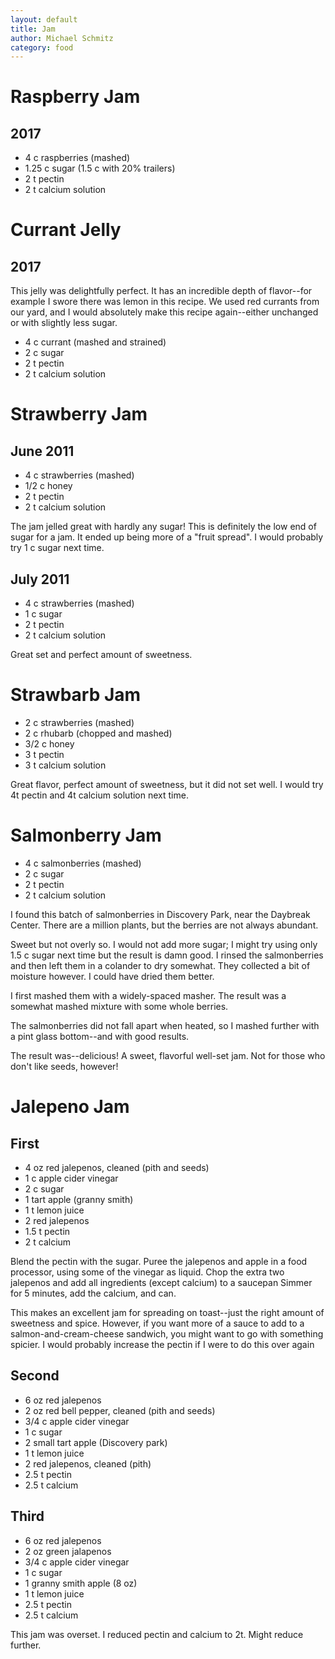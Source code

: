 ```yaml
---
layout: default
title: Jam
author: Michael Schmitz
category: food
---
```


Raspberry Jam
==============

2017
----

* 4 c raspberries (mashed)
* 1.25 c sugar (1.5 c with 20% trailers)
* 2 t pectin
* 2 t calcium solution

Currant Jelly
===========

2017
----

This jelly was delightfully perfect.  It has an incredible depth of flavor--for
example I swore there was lemon in this recipe.  We used red currants from our
yard, and I would absolutely make this recipe again--either unchanged or with
slightly less sugar.

* 4 c currant (mashed and strained)
* 2 c sugar
* 2 t pectin
* 2 t calcium solution

Strawberry Jam
==============

June 2011
---------

* 4 c strawberries (mashed)
* 1/2 c honey
* 2 t pectin
* 2 t calcium solution

The jam jelled great with hardly any sugar! This is definitely the low end of sugar for a jam. It ended up being more of a "fruit spread". I would probably try 1 c sugar next time.

July 2011
---------

* 4 c strawberries (mashed)
* 1 c sugar
* 2 t pectin
* 2 t calcium solution

Great set and perfect amount of sweetness.

Strawbarb Jam
=============

* 2 c strawberries (mashed)
* 2 c rhubarb (chopped and mashed)
* 3/2 c honey
* 3 t pectin
* 3 t calcium solution

Great flavor, perfect amount of sweetness, but it did not set well. I would try 4t pectin and 4t calcium solution next time.

Salmonberry Jam
===============

* 4 c salmonberries (mashed)
* 2 c sugar
* 2 t pectin
* 2 t calcium solution

I found this batch of salmonberries in Discovery Park, near the Daybreak Center. There are a million plants, but the berries are not always abundant.

Sweet but not overly so. I would not add more sugar; I might try using only 1.5 c sugar next time but the result is damn good. I rinsed the salmonberries and then left them in a colander to dry somewhat. They collected a bit of moisture however. I could have dried them better.

I first mashed them with a widely-spaced masher. The result was a somewhat mashed mixture with some whole berries.

The salmonberries did not fall apart when heated, so I mashed further with a pint glass bottom--and with good results.

The result was--delicious! A sweet, flavorful well-set jam. Not for those who don't like seeds, however!

Jalepeno Jam
============

First
-----

* 4 oz red jalepenos, cleaned (pith and seeds)
* 1 c apple cider vinegar
* 2 c sugar
* 1 tart apple (granny smith)
* 1 t lemon juice
* 2 red jalepenos
* 1.5 t pectin
* 2 t calcium

Blend the pectin with the sugar. Puree the jalepenos and apple in a food processor, using some of the vinegar as liquid. Chop the extra two jalepenos and add all ingredients (except calcium) to a saucepan Simmer for 5 minutes, add the calcium, and can.

This makes an excellent jam for spreading on toast--just the right amount of sweetness and spice. However, if you want more of a sauce to add to a salmon-and-cream-cheese sandwich, you might want to go with something spicier. I would probably increase the pectin if I were to do this over again

Second
------

* 6 oz red jalepenos
* 2 oz red bell pepper, cleaned (pith and seeds)
* 3/4 c apple cider vinegar
* 1 c sugar
* 2 small tart apple (Discovery park)
* 1 t lemon juice
* 2 red jalepenos, cleaned (pith)
* 2.5 t pectin
* 2.5 t calcium

Third
-----

* 6 oz red jalepenos
* 2 oz green jalapenos
* 3/4 c apple cider vinegar
* 1 c sugar
* 1 granny smith apple (8 oz)
* 1 t lemon juice
* 2.5 t pectin
* 2.5 t calcium

This jam was overset. I reduced pectin and calcium to 2t. Might reduce further.
